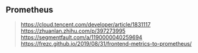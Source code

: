 ## Prometheus

> https://cloud.tencent.com/developer/article/1831117
> https://zhuanlan.zhihu.com/p/397273995
> https://segmentfault.com/a/1190000040259694
> https://frezc.github.io/2019/08/31/frontend-metrics-to-prometheus/

